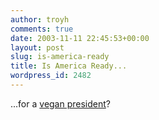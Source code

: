 ```yaml
---
author: troyh
comments: true
date: 2003-11-11 22:45:53+00:00
layout: post
slug: is-america-ready
title: Is America Ready...
wordpress_id: 2482
---
```


...for a [vegan president](http://www.washingtonpost.com/wp-dyn/articles/A17261-2003Nov8.html)?
